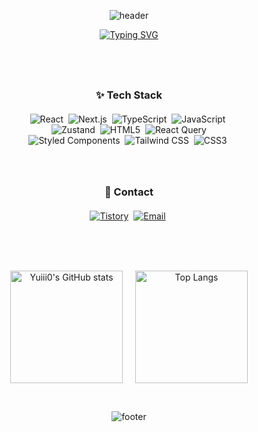 <section align="center">
<p align="center">
  <img src="https://capsule-render.vercel.app/api?type=waving&height=160&color=fad0c4&textBg=false" alt="header">
</p>

<p align="center">
  <a href="https://git.io/typing-svg">
    <img src="https://readme-typing-svg.herokuapp.com?font=Oleo+Script&weight=700&size=44&pause=1000&color=BFD9FE&center=true&width=800&height=70&lines=Welcome+to+Yuji's+Space" alt="Typing SVG">
  </a>
</p>
<br/>
<br/>

<h3 align="center" style="margin-top: 30px; margin-bottom: 20px;">✨ Tech Stack</h3>

<div align="center">
  <img src="https://img.shields.io/badge/react-20232a.svg?style=for-the-badge&logo=react&logoColor=61DAFB" alt="React"/>&nbsp;
  <img src="https://img.shields.io/badge/next.js-000000?style=for-the-badge&logo=next.js&logoColor=white" alt="Next.js"/>&nbsp;
  <img src="https://img.shields.io/badge/typescript-007ACC.svg?style=for-the-badge&logo=typescript&logoColor=white" alt="TypeScript"/>&nbsp;
  <img src="https://img.shields.io/badge/javascript-F7DF1E.svg?style=for-the-badge&logo=javascript&logoColor=20232a" alt="JavaScript"/>&nbsp;
</div>

<div align="center">
  <img src="https://img.shields.io/badge/zustand-764ABC?style=for-the-badge&logo=zustand&logoColor=white" alt="Zustand"/>&nbsp;
  <img src="https://img.shields.io/badge/html5-E34F26.svg?style=for-the-badge&logo=html5&logoColor=white" alt="HTML5"/>&nbsp;
  <img src="https://img.shields.io/badge/react--query-FF4154?style=for-the-badge&logo=react-query&logoColor=white" alt="React Query"/>
</div>

<div align="center">
  <img src="https://img.shields.io/badge/styled--components-DB7093?style=for-the-badge&logo=styled-components&logoColor=ffd35b" alt="Styled Components"/>&nbsp;
  <img src="https://img.shields.io/badge/tailwindcss-1daabb.svg?style=for-the-badge&logo=tailwind-css&logoColor=white" alt="Tailwind CSS"/>&nbsp;
  <img src="https://img.shields.io/badge/css3-1572B6.svg?style=for-the-badge&logo=css3&logoColor=white" alt="CSS3"/>&nbsp;
</div>

<br/>
<br/>

<h3 align="center" style="margin-top: 30px; margin-bottom: 20px;">📩 Contact</h3>
<p align="center">
  <a href="https://yuuxi.tistory.com"><img src="https://img.shields.io/badge/tistory-FF7200?style=for-the-badge&logo=tistory&logoColor=white" alt="Tistory"/></a>&nbsp;
  <a href="mailto:yuji918@naver.com"><img src="https://img.shields.io/badge/email-20C997?style=for-the-badge&logo=gmail&logoColor=white" alt="Email"/></a>&nbsp;
</p>

<br/>
<br/>
<br/>

<p align="center" style="display: flex; justify-content: center; gap: 20px;">
  <img src="https://github-readme-stats.vercel.app/api?username=Yuiii0&hide=stars&count_private=true&show_icons=true&&theme=buefy" alt="Yuiii0's GitHub stats" height="180">
  <img src="https://github-readme-stats.vercel.app/api/top-langs/?username=Yuiii0&layout=compact" alt="Top Langs" height="180">
</p>
<br/>
<p align="center">
  <img src="https://capsule-render.vercel.app/api?type=waving&height=160&color=ffc3a0&section=footer" alt="footer">
</p>
</section>
